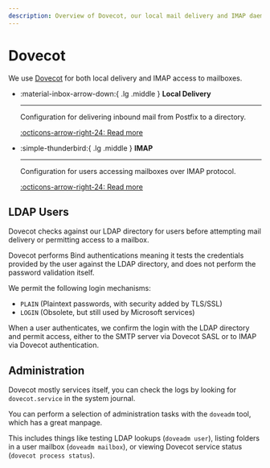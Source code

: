 ```yaml
---
description: Overview of Dovecot, our local mail delivery and IMAP daemon.
---
```

# Dovecot

We use [Dovecot](https://www.dovecot.org/) for both local delivery and IMAP access to mailboxes.

<div class="grid cards" markdown>

-   :material-inbox-arrow-down:{ .lg .middle } __Local Delivery__

    ---

    Configuration for delivering inbound mail from Postfix to a directory.

    [:octicons-arrow-right-24: Read more](./local-delivery.md)

-   :simple-thunderbird:{ .lg .middle } __IMAP__

    ---

    Configuration for users accessing mailboxes over IMAP protocol.

    [:octicons-arrow-right-24: Read more](./imap.md)

</div>

## LDAP Users

Dovecot checks against our LDAP directory for users before attempting mail
delivery or permitting access to a mailbox.

Dovecot performs Bind authentications meaning it tests the credentials provided
by the user against the LDAP directory, and does not perform the password
validation itself.

We permit the following login mechanisms:

- `PLAIN` (Plaintext passwords, with security added by TLS/SSL)
- `LOGIN` (Obsolete, but still used by Microsoft services)

When a user authenticates, we confirm the login with the LDAP directory and
permit access, either to the SMTP server via Dovecot SASL or to IMAP via Dovecot
authentication.

## Administration

Dovecot mostly services itself, you can check the logs by looking for
`dovecot.service` in the system journal.

You can perform a selection of administration tasks with the `doveadm` tool,
which has a great manpage.

This includes things like testing LDAP lookups (`doveadm user`), listing folders
in a user mailbox (`doveadm mailbox`), or viewing Dovecot service status
(`dovecot process status`).
